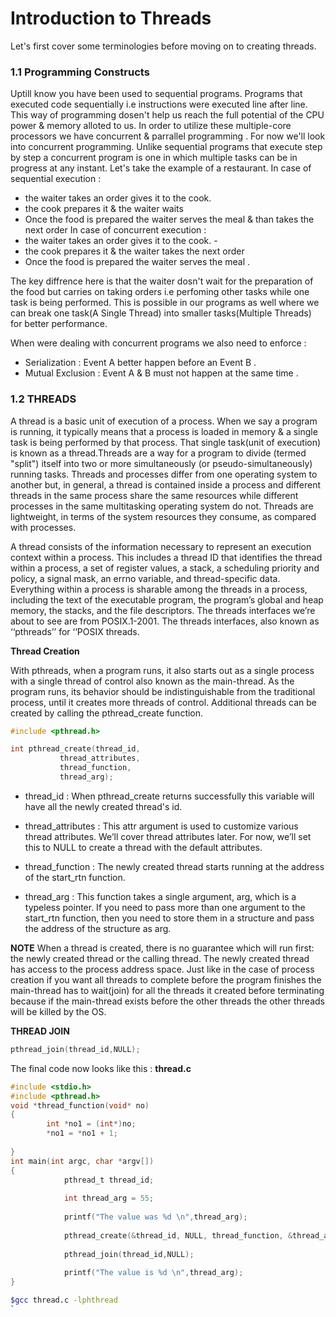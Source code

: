 # Introduction to Threads
Let's first cover some terminologies before moving on to creating threads.
### 1.1 Programming Constructs
Uptill know you have been used to sequential programs. Programs that executed code sequentially i.e instructions were executed line after line.
This way of programming dosen't help us reach the full potential of the CPU power & memory alloted to us. 
In order to utilize these multiple-core processors we have concurrent & parrallel programming . For now we'll look into concurrent programming.
Unlike sequential programs that execute step by step a concurrent program is one in which multiple tasks can be in progress at any instant.
Let's take the example of a restaurant. 
In case of sequential execution : 
- the waiter takes an order gives it to the cook. 
- the cook prepares it & the waiter waits 
- Once the food is prepared the waiter serves the meal & than takes the next order
In case of concurrent execution : 
- the waiter takes an order gives it to the cook. - 
- the cook prepares it & the waiter takes the next order
- Once the food is prepared the waiter serves the meal .

The key diffrence here is that the waiter dosn't wait for the preparation of the food but carries on taking orders i.e perfoming other tasks while one task is being performed. This is possible in our programs as well where we can break one task(A Single Thread) into smaller tasks(Multiple Threads) for better performance.
  
When were dealing with concurrent programs we also need to enforce : 
- Serialization 	: Event A better happen before an Event B .
- Mutual Exclusion 	: Event A & B must not happen at the same time .

### 1.2 THREADS
A thread is a basic unit of execution of a process. When we say a program is running, it typically means that a process is loaded in memory & a single task is being performed by that process. That single task(unit of execution) is known as a thread.Threads are a way for a program to divide (termed "split") itself into two or more simultaneously (or pseudo-simultaneously) running tasks.
Threads and processes differ from one operating system to another but, in general, a thread is contained inside a process and different threads in the same process share the same resources while different processes in the same multitasking operating system do not. Threads are lightweight, in terms of the system resources they consume, as compared with processes.

A thread consists of the information necessary to represent an execution context
within a process. This includes a thread ID that identifies the thread within a process, a
set of register values, a stack, a scheduling priority and policy, a signal mask, an errno
variable, and thread-specific data. 
Everything within a process is sharable among the threads in a process, including the text of the executable
program, the program’s global and heap memory, the stacks, and the file descriptors.
The threads interfaces we’re about to see are from POSIX.1-2001. The threads interfaces, also known as ‘‘pthreads’’ for ‘‘POSIX threads. 


**Thread Creation**

With pthreads, when a program runs, it also starts out as a single
process with a single thread of control also known as the main-thread. As the program runs, its behavior should be
indistinguishable from the traditional process, until it creates more threads of control.
Additional threads can be created by calling the pthread_create function.

```c
#include <pthread.h>

int pthread_create(thread_id,
		   thread_attributes,
		   thread_function, 
		   thread_arg);

```
- thread_id		: When pthread_create returns successfully this variable will have all the newly created thread's 			    id.

- thread_attributes	: This attr argument is used to customize various thread attributes. We’ll cover thread attributes 			     later. For now, we’ll set this to NULL to create a thread with the default attributes.

- thread_function 	: The newly created thread starts running at the address of the start_rtn function. 

- thread_arg		: This function takes a single argument, arg, which is a typeless pointer. If you need to
			  pass more than one argument to the start_rtn function, then you need to store them in a
			  structure and pass the address of the structure as arg.

**NOTE**
When a thread is created, there is no guarantee which will run first: the newly
created thread or the calling thread. The newly created thread has access to the process
address space.
Just like in the case of process creation if you want all threads to complete before the program finishes the main-thread has to wait(join) for all the threads it created before terminating because if the main-thread exists before the other threads the other threads will be killed by the OS. 

**THREAD JOIN**
```c
pthread_join(thread_id,NULL);
```
The final code now looks like this : 
**thread.c**
```c
#include <stdio.h>
#include <pthread.h>
void *thread_function(void* no)
{
        int *no1 = (int*)no;
        *no1 = *no1 + 1;
        
}
int main(int argc, char *argv[])
{
            pthread_t thread_id;
            
            int thread_arg = 55;
            
            printf("The value was %d \n",thread_arg);
            
            pthread_create(&thread_id, NULL, thread_function, &thread_arg);
            
            pthread_join(thread_id,NULL);
            
            printf("The value is %d \n",thread_arg);
}
```
```bash
$gcc thread.c -lphthread
`



